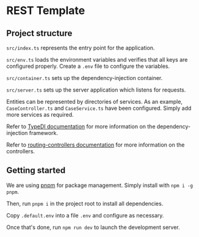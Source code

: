 # REST Template

## Project structure

`src/index.ts` represents the entry point for the application.

`src/env.ts` loads the environment variables and verifies that all keys are
configured properly. Create a `.env` file to configure the variables.

`src/container.ts` sets up the dependency-injection container.

`src/server.ts` sets up the server application which listens for requests.

Entities can be represented by directories of services. As an example,
`CaseController.ts` and `CaseService.ts` have been configured. Simply add more
services as required.

Refer to [TypeDI
documentation](https://docs.typestack.community/typedi/01-getting-started) for
more information on the dependency-injection framework.

Refer to [routing-controllers
documentation](https://github.com/typestack/routing-controllers#using-di-container)
for more information on the controllers.

## Getting started

We are using [pnpm](https://pnpm.io/) for package management. Simply install with `npm i -g pnpm`.

Then, run `pnpm i` in the project root to install all dependencies.

Copy `.default.env` into a file `.env` and configure as necessary.

Once that's done, run `npm run dev` to launch the development server.

